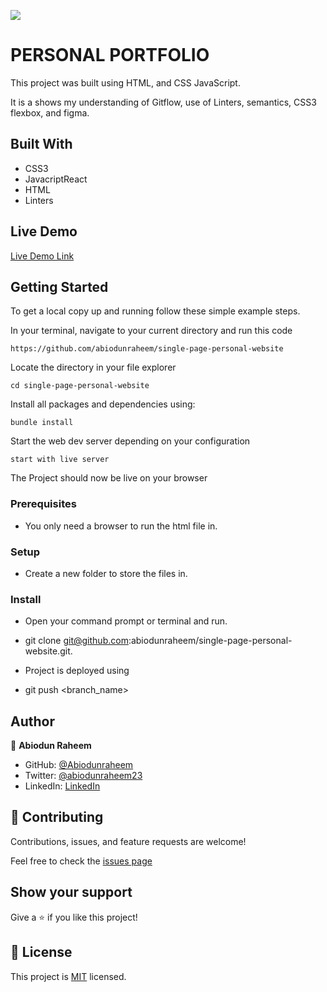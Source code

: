 ![](https://img.shields.io/badge/Microverse-blueviolet)

# PERSONAL PORTFOLIO


This project was built using HTML, and CSS JavaScript.

It is a shows my understanding of Gitflow, use of Linters, semantics, CSS3 flexbox, and figma.

## Built With

- CSS3
- JavacriptReact
- HTML
- Linters

## Live Demo
[Live Demo Link](https://)


## Getting Started
To get a local copy up and running follow these simple example steps.

In your terminal, navigate to your current directory and run this code

`https://github.com/abiodunraheem/single-page-personal-website`

Locate the directory in your file explorer

`cd single-page-personal-website`

Install all packages and dependencies using:

`bundle install`

Start the web dev server depending on your configuration

`start with live server`

The Project should now be live on your browser

### Prerequisites

- You only need a browser to run the html file in.

### Setup

- Create a new folder to store the files in.

### Install

- Open your command prompt or terminal and run.
- git clone git@github.com:abiodunraheem/single-page-personal-website.git.

- Project is deployed using
- git push <branch_name>



## Author

👤 **Abiodun Raheem**

- GitHub: [@Abiodunraheem](https://github.com/Abiodunraheem)
- Twitter: [@abiodunraheem23](https://twitter.com/abiodunraheem23)
- LinkedIn: [LinkedIn](https://www.linkedin.com/in/abiodun-raheem)

## 🤝 Contributing

Contributions, issues, and feature requests are welcome!

Feel free to check the [issues page](https://github.com/abiodunraheem/single-page-personal-website)

## Show your support

Give a ⭐️ if you like this project!

## 📝 License

This project is [MIT](./MIT.md) licensed.

